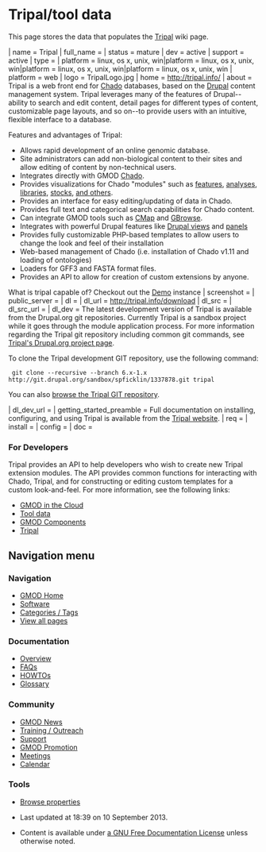 



<span id="top"></span>


# <span dir="auto">Tripal/tool data</span>









This page stores the data that populates the
[Tripal](../Tripal.1 "Tripal") wiki page.

\| name = Tripal \| full_name = \| status = mature \|
dev = active \| support = active \| type = \| platform = linux, os x,
unix, win\|platform = linux, os x, unix, win\|platform = linux, os x,
unix, win\|platform = linux, os x, unix, win \| platform = web \| logo =
TripalLogo.jpg \| home =
<a href="http://tripal.info/" class="external free"
rel="nofollow">http://tripal.info/</a> \| about = Tripal is a web front
end for <a href="../Chado" class="mw-redirect" title="Chado">Chado</a>
databases, based on the
<a href="http://www.drupal.org" class="external text"
rel="nofollow">Drupal</a> content management system. Tripal leverages
many of the features of Drupal--ability to search and edit content,
detail pages for different types of content, customizable page layouts,
and so on--to provide users with an intuitive, flexible interface to a
database.

Features and advantages of Tripal:

- Allows rapid development of an online genomic database.
- Site administrators can add non-biological content to their sites and
  allow editing of content by non-technical users.
- Integrates directly with GMOD
  <a href="../Chado" class="mw-redirect" title="Chado">Chado</a>.
- Provides visualizations for Chado "modules" such as
  [features](../Chado_Sequence_Module "Chado Sequence Module"),
  [analyses](../Chado_Companalysis_Module "Chado Companalysis Module"),
  [libraries](../Chado_Library_Module "Chado Library Module"),
  [stocks](../Chado_Stock_Module "Chado Stock Module"), [and
  others](../Chado_Modules "Chado Modules").
- Provides an interface for easy editing/updating of data in Chado.
- Provides full text and categorical search capabilities for Chado
  content.
- Can integrate GMOD tools such as [CMap](../CMap.1 "CMap") and
  [GBrowse](../GBrowse.1 "GBrowse").
- Integrates with powerful Drupal features like
  <a href="http://drupal.org/project/views" class="external text"
  rel="nofollow">Drupal views</a> and
  <a href="http://drupal.org/project/panels" class="external text"
  rel="nofollow">panels</a>
- Provides fully customizable PHP-based templates to allow users to
  change the look and feel of their installation
- Web-based management of Chado (i.e. installation of Chado v1.11 and
  loading of ontologies)
- Loaders for GFF3 and FASTA format files.
- Provides an API to allow for creation of custom extensions by anyone.

What is tripal capable of? Checkout out the
<a href="http://tripal.gmod.oicr.on.ca/1.1/" class="external text"
rel="nofollow">Demo</a> instance \| screenshot = \| public_server = \|
dl = \| dl_url =
<a href="http://tripal.info/download" class="external free"
rel="nofollow">http://tripal.info/download</a> \| dl_src = \| dl_src_url
= \| dl_dev = The latest development version of Tripal is available from
the Drupal.org git repositories. Currently Tripal is a sandbox project
while it goes through the module application process. For more
information regarding the Tripal git repository including common git
commands, see
<a href="http://drupal.org/node/1337878/git-instructions/6.x-1.x"
class="external text" rel="nofollow">Tripal's Drupal.org project
page</a>.

To clone the Tripal development GIT repository, use the following
command:

     git clone --recursive --branch 6.x-1.x http://git.drupal.org/sandbox/spficklin/1337878.git tripal

You can also
<a href="http://drupalcode.org/sandbox/spficklin/1337878.git"
class="external text" rel="nofollow">browse the Tripal GIT
repository</a>.

\| dl_dev_url = \| getting_started_preamble = Full documentation on
installing, configuring, and using Tripal is available from the
<a href="http://tripal.info/documentation" class="external text"
rel="nofollow">Tripal website</a>. \| req = \| install = \| config = \|
doc =

### <span id="For_Developers" class="mw-headline">For Developers</span>

Tripal provides an API to help developers who wish to create new Tripal
extension modules. The API provides common functions for interacting
with Chado, Tripal, and for constructing or editing custom templates for
a custom look-and-feel. For more information, see the following links:


- [GMOD in the
  Cloud](../Category%3AGMOD_in_the_Cloud "Category%3AGMOD in the Cloud")
- [Tool data](../Category%3ATool_data "Category%3ATool data")
- [GMOD
  Components](../Category%3AGMOD_Components "Category%3AGMOD Components")
- [Tripal](../Category%3ATripal "Category%3ATripal")






## Navigation menu





<a href="../Main_Page"
style="background-image: url(../../images/GMOD-cogs.png);"
title="Visit the main page"></a>


### Navigation



- <span id="n-GMOD-Home">[GMOD Home](../Main_Page)</span>
- <span id="n-Software">[Software](../GMOD_Components)</span>
- <span id="n-Categories-.2F-Tags">[Categories /
  Tags](../Categories)</span>
- <span id="n-View-all-pages">[View all
  pages](../Special:AllPages)</span>




### Documentation



- <span id="n-Overview">[Overview](../Overview)</span>
- <span id="n-FAQs">[FAQs](../Category%3AFAQ)</span>
- <span id="n-HOWTOs">[HOWTOs](../Category%3AHOWTO)</span>
- <span id="n-Glossary">[Glossary](../Glossary)</span>




### Community



- <span id="n-GMOD-News">[GMOD News](../GMOD_News)</span>
- <span id="n-Training-.2F-Outreach">[Training /
  Outreach](../Training_and_Outreach)</span>
- <span id="n-Support">[Support](../Support)</span>
- <span id="n-GMOD-Promotion">[GMOD Promotion](../GMOD_Promotion)</span>
- <span id="n-Meetings">[Meetings](../Meetings)</span>
- <span id="n-Calendar">[Calendar](../Calendar)</span>




### Tools



- <span id="t-smwbrowselink"><a href="../Special%253ABrowse/Tripal-2Ftool_data" rel="smw-browse">Browse
  properties</a></span>





- <span id="footer-info-lastmod">Last updated at 18:39 on 10 September 2013.</span>
<!-- - <span id="footer-info-viewcount">27,871 page views.</span> -->
- <span id="footer-info-copyright">Content is available under
  <a href="http://www.gnu.org/licenses/fdl-1.3.html" class="external"
  rel="nofollow">a GNU Free Documentation License</a> unless otherwise
  noted.</span>

<!-- -->



<!-- -->


